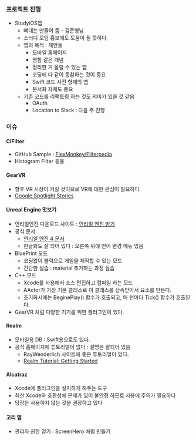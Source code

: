 ### 프로젝트 진행

* StudyiOS앱
	* 뼈대는 만들어 둠 - 김준형님
	* 스터디 모임 홍보에도 도움이 될 듯하다.
	* 앱의 목적 : 제안들
		* 모바일 홈페이지
		* 명함 같은 개념 
		* 정리한 거 올릴 수 있는 앱
		* 코딩에 다 같이 동참하는 것이 중요
		* Swift 코드 사전 형재의 앱
		* 문서화 자체도 중요
	* 기존 코드를 리팩토링 하는 것도 의미가 있을 것 같음
		* OAuth 
		* Location to Slack : 다음 주 진행

### 이슈

#### CIFilter

* GitHub Sample : [FlexMonkey/Filterpedia](https://github.com/FlexMonkey/Filterpedia)
* Histogram Filter 응용 			

#### GearVR

* 향후 VR 시장이 커질 것이므로 VR에 대한 관심이 필요하다.
* [Google Spotlight Stories](https://www.youtube.com/channel/UCJadKNYMahhqtdAhDZSy4cg)

#### Unreal Engine 맛보기

* 언리얼엔진 다운로드 사이트 : [언리얼 엔진 받기](https://www.unrealengine.com/dashboard)
* 공식 문서
	* [언리얼 엔진 4 문서](https://docs.unrealengine.com/latest/KOR/index.html)
	* 한글화도 잘 되어 있다 : 오른쪽 위에 언어 변경 메뉴 있음
* BluePrint 모드
	* 코딩없이 블럭으로 게임을 제작할 수 있는 모드 
	* 간단한 실습 : material 추가하는 과정 실습
* C++ 모드 
	* Xcode를 사용해서 소스 편집하고 컴파일 하는 모드
	* AActor가 가장 기본 클래스로 이 클래스를 상속받아서 요소를 만든다.
	* 초기화시에는 BeginePlay() 함수가 호출되고, 매 턴마다 Tick() 함수가 호출된다.
* GearVR 처럼 다양한 기기를 위한 플러그인이 있다.

#### Realm

* 모바일용 DB : Swift용으로도 있다.
* 공식 홈페이지에 튜토리얼이 없다 : 설명은 잘되어 있음
	* RayWenderlich 사이트에 좋은 튜토리얼이 있다.
	* [Realm Tutorial: Getting Started](https://www.raywenderlich.com/112544/realm-tutorial-getting-started)

#### Alcatraz  

* Xcode에 플러그인을 설치하게 해주는 도구
* 최신 Xcode와 호환성에 문제가 있어 불안정 하므로 사용에 주의가 필요하다 
* 당장은 사용하지 않는 것을 권장하고 있다

#### 고리 앱

* 관리자 권한 얻기 : ScreenHero 처럼 만들기




